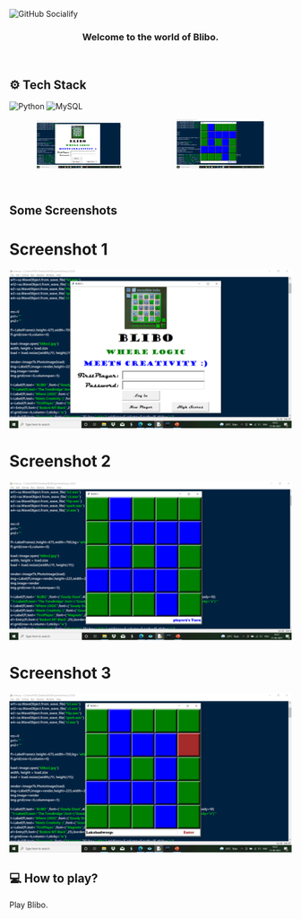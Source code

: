 ![GitHub Socialify](https://socialify.git.ci/AbhishekRana21/Blibo/image?description=1&font=Source%20Code%20Pro&language=1&owner=1&pattern=Diagonal%20Stripes&theme=Dark)

<div align="center">
<h3>Welcome to the world of Blibo.</h3>
</div>
<br>

## ⚙️ Tech Stack

![Python](https://img.shields.io/badge/python-3670A0?style=for-the-badge&logo=python&logoColor=ffdd54) ![MySQL](https://img.shields.io/badge/MySQL-%2307405e.svg?style=for-the-badge&logo=mySQL&logoColor=white)
<br>
<p align="center">
<img width="30%" src="https://github.com/AbhishekRana21/Blibo/blob/master/Screenshots/Screenshot1.png"/> &nbsp;&nbsp;&nbsp;&nbsp;&nbsp;&nbsp;&nbsp;&nbsp;&nbsp;&nbsp; &nbsp;&nbsp;&nbsp;&nbsp;&nbsp;&nbsp;&nbsp;&nbsp;&nbsp;&nbsp;&nbsp;&nbsp;  <img width="31%" src="https://github.com/AbhishekRana21/Blibo/blob/master/Screenshots/Screenshot2.png" />
</p>

<br>

## Some Screenshots

# Screenshot 1
![picture](https://github.com/AbhishekRana21/Blibo/blob/master/Screenshots/Screenshot1.png)
<br>

# Screenshot 2
![picture](https://github.com/AbhishekRana21/Blibo/blob/master/Screenshots/Screenshot2.png)
<br>

# Screenshot 3
![picture](https://github.com/AbhishekRana21/Blibo/blob/master/Screenshots/Screenshot3.png)
<br>
## 💻 How to play?

Play Blibo. <br>
